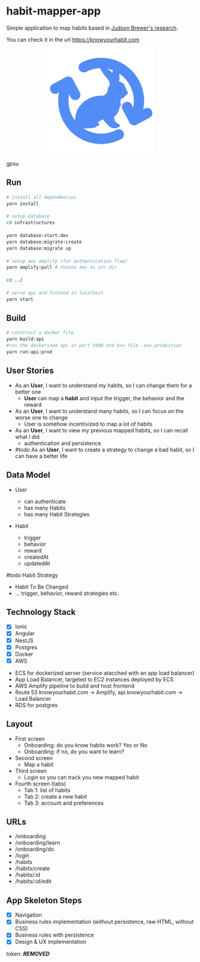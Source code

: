 # habit-mapper-app
Simple application to map habits based in [Judson Brewer's research](https://drjud.com/wp-content/uploads/2021/03/Unwinding-Anxiety-Habit-Mapper-from-DrJud-1-1.pdf).

You can check it in the url https://knowyourhabit.com

<p align="center">
  <img src="https://github.com/Daymannovaes/habit-mapper-app/blob/main/packages/interfaces/resources/icon.png" alt="Know Your Habit icon" width="280">
</p>gpsu

## Run
```bash
# install all dependencies
yarn install

# setup database
cd infrastructures

yarn database:start:dev
yarn database:migrate:create
yarn database:migrate up

# setup aws amplify (for authentication flow)
yarn amplify:pull # choose aws as src dir

cd ../

# serve api and frotend in localhost
yarn start
```

## Build
```bash
# construct a docker file
yarn build:api
#run the dockerized api in port 5000 and env file .env.production
yarn run:api:prod
```

## User Stories

- As an **User**, I want to understand my habits, so I can change them for a better one
    - **User** can map a **habit** and input the trigger, the behavior and the reward
- As an **User**, I want to understand many habits, so I can focus on the worse one to change
    - User is somehow incentivized to map a lot of habits
- As an **User**, I want to view my previous mapped habits, so I can recall what I did
    - authentication and persistence
- #todo As an **User**, I want to create a strategy to change a bad habit, so I can have a better life

## Data Model

- User
    - can authenticate
    - has many Habits
    - has many Habit Strategies

- Habit
    - trigger
    - behavior
    - reward
    - createdAt
    - updatedAt

#todo Habit Strategy

- Habit To Be Changed
- ... trigger, behavior, reward strategies etc.

## Technology Stack

- [x]  Ionic
- [x]  Angular
- [x]  NestJS
- [x]  Postgres
- [x]  Docker
- [x]  AWS
  - ECS for dockerized server (service atacched with an app load balancer)
  - App Load Balancer, targeted to EC2 instances deployed by ECS
  - AWS Amplify pipeline to build and host frontend
  - Route 53 knowyourhabit.com -> Amplify, api.knowyourhabit.com -> Load Balancer
  - RDS for postgres

## Layout

- First screen
    - Onboarding: do you know habits work? Yes or No
    - Onboarding: if no, do you want to learn?
- Second screen
    - Map a habit
- Third screen
    - Login so you can track you new mapped habit
- Fourth screen (tabs)
    - Tab 1: list of habits
    - Tab 2: create a new habit
    - Tab 3: account and preferences

## URLs

- /onboarding
- /onboarding/learn
- /onboarding/do
- /login
- /habits
- /habits/create
- /habits/:id
- /habits/:id/edit

## App Skeleton Steps

- [x]  Navigation
- [x]  Business rules implementation (without persistence, raw HTML, without CSS)
- [x]  Business rules with persistence
- [x]  Design & UX implementation

token: ***REMOVED***

